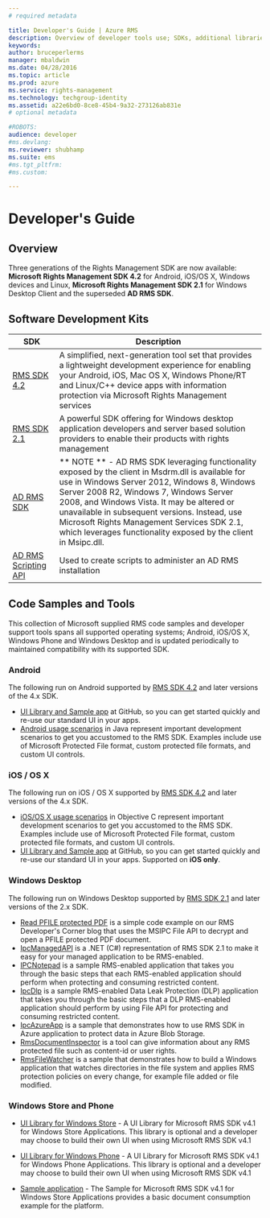```yaml
---
# required metadata

title: Developer's Guide | Azure RMS
description: Overview of developer tools use; SDKs, additional libraries, and code examples.
keywords:
author: bruceperlerms
manager: mbaldwin
ms.date: 04/28/2016
ms.topic: article
ms.prod: azure
ms.service: rights-management
ms.technology: techgroup-identity
ms.assetid: a22e6bd0-8ce8-45b4-9a32-273126ab831e
# optional metadata

#ROBOTS:
audience: developer
#ms.devlang:
ms.reviewer: shubhamp
ms.suite: ems
#ms.tgt_pltfrm:
#ms.custom:

---
```


# Developer's Guide

## Overview ##
Three generations of the Rights Management SDK are now available: **Microsoft Rights Management SDK 4.2** for Android, iOS/OS X, Windows devices and Linux, **Microsoft Rights Management SDK 2.1** for Windows Desktop Client and the superseded **AD RMS SDK**.

## Software Development Kits ##
| SDK | Description |
|------|---------|
| [RMS SDK 4.2](active-directory-rights-management-services-multi-platform-thin-client-sdk-portal.md) | A simplified, next-generation tool set that provides a lightweight development experience for enabling your Android, iOS, Mac OS X, Windows Phone/RT and Linux/C++ device apps with information protection via Microsoft Rights Management services |
| [RMS SDK 2.1](microsoft-information-protection-and-control-client-portal.md) | A powerful SDK offering for Windows desktop application developers and server based solution providers to enable their products with rights management|
|[AD RMS SDK](https://msdn.microsoft.com/en-us/library/cc530379(v=vs.85).aspx)|** NOTE ** - AD RMS SDK leveraging functionality exposed by the client in Msdrm.dll is available for use in Windows Server 2012, Windows 8, Windows Server 2008 R2, Windows 7, Windows Server 2008, and Windows Vista. It may be altered or unavailable in subsequent versions. Instead, use Microsoft Rights Management Services SDK 2.1, which leverages functionality exposed by the client in Msipc.dll.|
|[AD RMS Scripting API](https://msdn.microsoft.com/en-us/library/bb968797(v=vs.85).aspx)| Used to create scripts to administer an AD RMS installation|

## Code Samples and Tools
This collection of Microsoft supplied RMS code samples and developer support tools spans all supported operating systems; Android, iOS/OS X, Windows Phone and Windows Desktop and is updated periodically to maintained compatibility with its supported SDK.

### Android

The following run on Android supported by [RMS SDK 4.2](active-directory-rights-management-services-multi-platform-thin-client-sdk-portal.md) and later versions of the 4.x SDK.

- [UI Library and Sample app](https://github.com/AzureAD/rms-sdk-ui-for-android) at GitHub, so you can get started quickly and re-use our standard UI in your apps.
- [Android usage scenarios](https://msdn.microsoft.com/en-us/library/dn758246(v=vs.85).aspx) in Java represent important development scenarios to get you accustomed to the RMS SDK. Examples include use of Microsoft Protected File format, custom protected file formats, and custom UI controls.

### iOS / OS X

The following run on iOS / OS X supported by [RMS SDK 4.2](active-directory-rights-management-services-multi-platform-thin-client-sdk-portal.md) and later versions of the 4.x SDK.

- [iOS/OS X usage scenarios](https://msdn.microsoft.com/en-us/library/dn758307(v=vs.85).aspx) in Objective C  represent important development scenarios to get you accustomed to the RMS SDK. Examples include use of Microsoft Protected File format, custom protected file formats, and custom UI controls.
- [UI Library and Sample app](https://github.com/AzureAD/rms-sdk-ui-for-ios) at GitHub, so you can get started quickly and re-use our standard UI in your apps. Supported on **iOS only**.

### Windows Desktop

The following run on Windows Desktop supported by [RMS SDK 2.1](microsoft-information-protection-and-control-client-portal.md) and later versions of the 2.x SDK.

- [Read PFILE protected PDF](https://blogs.msdn.microsoft.com/rms/2015/11/09/reading-a-pfile-protected-pdf/) is a simple code example on our RMS Developer's Corner blog that uses the MSIPC File API to decrypt and open a PFILE protected PDF document.
- [IpcManagedAPI](https://github.com/Azure-Samples/active-directory-dotnet-rms) is a .NET (C#) representation of RMS SDK 2.1 to make it easy for your managed application to be RMS-enabled.
- [IPCNotepad](https://code.msdn.microsoft.com/ipcnotepad-sample-f67dae80) is a sample RMS-enabled application that takes you through the basic steps that each RMS-enabled application should perform when protecting and consuming restricted content.
- [IpcDlp](https://github.com/Azure-Samples/active-directory-dotnet-rms) is a sample RMS-enabled Data Leak Protection (DLP) application that takes you through the basic steps that a DLP RMS-enabled application should perform by using File API for protecting and consuming restricted content.
- [IpcAzureApp](https://github.com/Azure-Samples/active-directory-dotnet-rms) is a sample that demonstrates how to use RMS SDK in Azure application to protect data in Azure Blob Storage.
- [RmsDocumentInspector](https://github.com/Azure-Samples/active-directory-dotnet-rms) is a tool can give information about any RMS protected file such as content-id or user rights.
- [RmsFileWatcher](https://github.com/Azure-Samples/active-directory-dotnet-rms) is a sample that demonstrates how to build a Windows application that watches directories in the file system and applies RMS protection policies on every change, for example file added or file modified.

### Windows Store and Phone

- [UI Library for Windows Store](https://github.com/AzureAD/rms-sdk-ui-for-windowsstore) - A UI Library for Microsoft RMS SDK v4.1 for Windows Store Applications. This library is optional and a developer may choose to build their own UI when using Microsoft RMS SDK v4.1

- [UI Library for Windows Phone](https://github.com/AzureAD/rms-sdk-ui-for-winphone) - A UI Library for Microsoft RMS SDK v4.1 for Windows Phone Applications. This library is optional and a developer may choose to build their own UI when using Microsoft RMS SDK v4.1

- [Sample application](https://github.com/Azure-Samples/active-directory-dotnet-rms-windowsstore) - The Sample for Microsoft RMS SDK v4.1 for Windows Store Applications provides a basic document consumption example for the platform.
